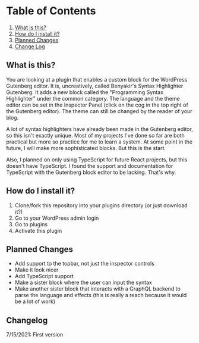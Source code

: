 # Table of Contents
1. [What is this?](#what-is-this?)
2. [How do I install it?](#how-do-i-install-it)
5. [Planned Changes](#planned-changes)
6. [Change Log](#change-log)

## What is this?

You are looking at a plugin that enables a custom block for the WordPress Gutenberg editor. It is, uncreatively, called Benyakir's Syntax Highlighter Gutenberg. It adds a new block called the "Programming Syntax Highlighter" under the common category. The language and the theme editor can be set in the Inspector Panel (click on the cog in the top right of the Gutenberg editor). The theme can still be changed by the reader of your blog.

A lot of syntax highlighters have already been made in the Gutenberg editor, so this isn't exactly unique. Most of my projects I've done so far are both practical but more so practice for me to learn a system. At some point in the future, I will make more sophisticated blocks. But this is the start.

Also, I planned on only using TypeScript for future React projects, but this doesn't have TypeScript. I found the support and documentation for TypeScript with the Gutenberg block editor to be lacking. That's why.

## How do I install it?
1. Clone/fork this repository into your plugins directory (or just download it?)
2. Go to your WordPress admin login
3. Go to plugins
4. Activate this plugin

## Planned Changes
* Add support to the topbar, not just the inspector controls
* Make it look nicer
* Add TypeScript support
* Make a sister block where the user can input the syntax
* Make another sister block that interacts with a GraphQL backend to parse the language and effects (this is really a reach because it would be a lot of work)

## Changelog
7/15/2021: First version